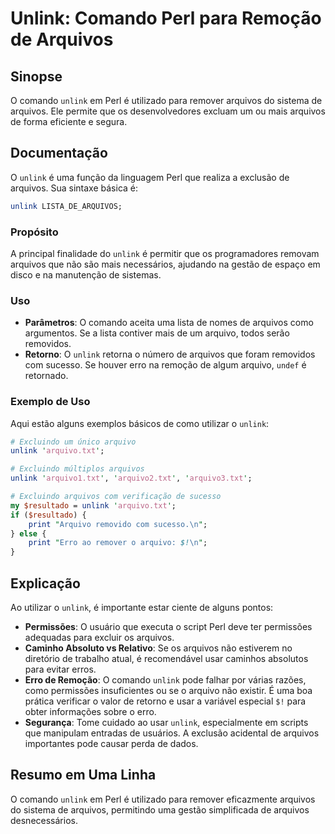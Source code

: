 <!--
Meta Description: # Unlink: Comando Perl para Remoção de Arquivos ## Sinopse O comando `unlink` em Perl é utilizado para remover arquivos do sistema de arquivos. Ele pe...
Meta Keywords: arquivos, unlink, arquivo, perl, que
-->

# Unlink: Comando Perl para Remoção de Arquivos

## Sinopse
O comando `unlink` em Perl é utilizado para remover arquivos do sistema de arquivos. Ele permite que os desenvolvedores excluam um ou mais arquivos de forma eficiente e segura.

## Documentação
O `unlink` é uma função da linguagem Perl que realiza a exclusão de arquivos. Sua sintaxe básica é:

```perl
unlink LISTA_DE_ARQUIVOS;
```

### Propósito
A principal finalidade do `unlink` é permitir que os programadores removam arquivos que não são mais necessários, ajudando na gestão de espaço em disco e na manutenção de sistemas.

### Uso
- **Parâmetros**: O comando aceita uma lista de nomes de arquivos como argumentos. Se a lista contiver mais de um arquivo, todos serão removidos.
- **Retorno**: O `unlink` retorna o número de arquivos que foram removidos com sucesso. Se houver erro na remoção de algum arquivo, `undef` é retornado.

### Exemplo de Uso
Aqui estão alguns exemplos básicos de como utilizar o `unlink`:

```perl
# Excluindo um único arquivo
unlink 'arquivo.txt';

# Excluindo múltiplos arquivos
unlink 'arquivo1.txt', 'arquivo2.txt', 'arquivo3.txt';

# Excluindo arquivos com verificação de sucesso
my $resultado = unlink 'arquivo.txt';
if ($resultado) {
    print "Arquivo removido com sucesso.\n";
} else {
    print "Erro ao remover o arquivo: $!\n";
}
```

## Explicação
Ao utilizar o `unlink`, é importante estar ciente de alguns pontos:

- **Permissões**: O usuário que executa o script Perl deve ter permissões adequadas para excluir os arquivos.
- **Caminho Absoluto vs Relativo**: Se os arquivos não estiverem no diretório de trabalho atual, é recomendável usar caminhos absolutos para evitar erros.
- **Erro de Remoção**: O comando `unlink` pode falhar por várias razões, como permissões insuficientes ou se o arquivo não existir. É uma boa prática verificar o valor de retorno e usar a variável especial `$!` para obter informações sobre o erro.
- **Segurança**: Tome cuidado ao usar `unlink`, especialmente em scripts que manipulam entradas de usuários. A exclusão acidental de arquivos importantes pode causar perda de dados.

## Resumo em Uma Linha
O comando `unlink` em Perl é utilizado para remover eficazmente arquivos do sistema de arquivos, permitindo uma gestão simplificada de arquivos desnecessários.